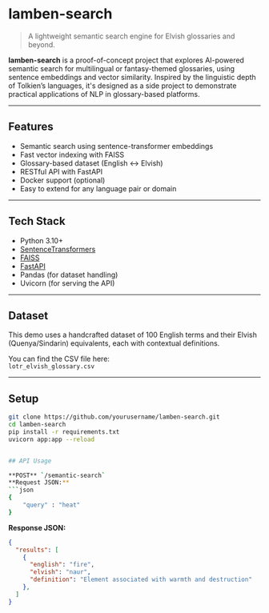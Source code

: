 # lamben-search

> A lightweight semantic search engine for Elvish glossaries and beyond.

**lamben-search** is a proof-of-concept project that explores AI-powered semantic search for multilingual or fantasy-themed glossaries, using sentence embeddings and vector similarity. Inspired by the linguistic depth of Tolkien’s languages, it's designed as a side project to demonstrate practical applications of NLP in glossary-based platforms.

---

## Features

-  Semantic search using sentence-transformer embeddings
-  Fast vector indexing with FAISS
-  Glossary-based dataset (English ↔ Elvish)
-  RESTful API with FastAPI
-  Docker support (optional)
-  Easy to extend for any language pair or domain

---

## Tech Stack

- Python 3.10+
- [SentenceTransformers](https://www.sbert.net/)
- [FAISS](https://github.com/facebookresearch/faiss)
- [FastAPI](https://fastapi.tiangolo.com/)
- Pandas (for dataset handling)
- Uvicorn (for serving the API)

---

## Dataset

This demo uses a handcrafted dataset of 100 English terms and their Elvish (Quenya/Sindarin) equivalents, each with contextual definitions.

You can find the CSV file here:  
`lotr_elvish_glossary.csv`

---

## Setup

```bash
git clone https://github.com/yourusername/lamben-search.git
cd lamben-search
pip install -r requirements.txt
uvicorn app:app --reload


## API Usage

**POST** `/semantic-search`
**Request JSON:**
```json
{
    "query" : "heat"
}
```

**Response JSON:**
```json
{
  "results": [
    {
      "english": "fire",
      "elvish": "naur",
      "definition": "Element associated with warmth and destruction"
    },
  ]
}
```

